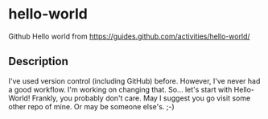 # hello-world
Github Hello world from https://guides.github.com/activities/hello-world/

## Description
I've used version control (including GitHub) before. However, I've never had a good workflow. I'm working on changing that. So... let's start with Hello-World! Frankly, you probably don't care. May I suggest you go visit some other repo of mine. Or may be someone else's. ;-)
